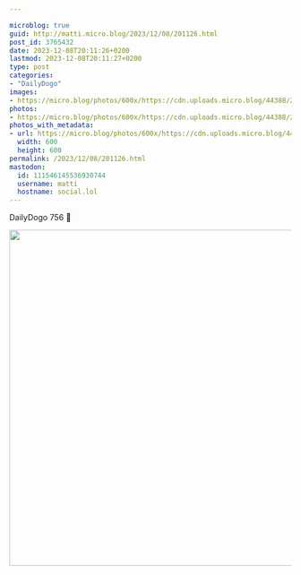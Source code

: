 ```yaml
---

microblog: true
guid: http://matti.micro.blog/2023/12/08/201126.html
post_id: 3765432
date: 2023-12-08T20:11:26+0200
lastmod: 2023-12-08T20:11:27+0200
type: post
categories:
- "DailyDogo"
images:
- https://micro.blog/photos/600x/https://cdn.uploads.micro.blog/44388/2023/995bf48ca3a24a57ae5748431e196637.jpg
photos:
- https://micro.blog/photos/600x/https://cdn.uploads.micro.blog/44388/2023/995bf48ca3a24a57ae5748431e196637.jpg
photos_with_metadata:
- url: https://micro.blog/photos/600x/https://cdn.uploads.micro.blog/44388/2023/995bf48ca3a24a57ae5748431e196637.jpg
  width: 600
  height: 600
permalink: /2023/12/08/201126.html
mastodon:
  id: 111546145536930744
  username: matti
  hostname: social.lol
---
```

DailyDogo 756 🐶

<img src="/media/uploads/2023/995bf48ca3a24a57ae5748431e196637.jpg" width="600" height="600" alt="" />
